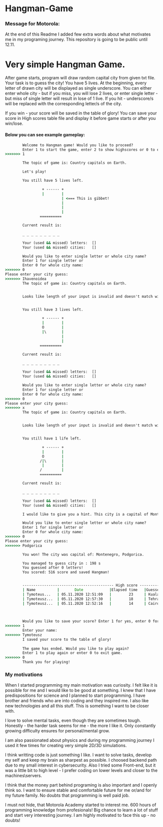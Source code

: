# Hangman-Game

### Message for Motorola:
At the end of this Readme I added few extra words about what motivates me in my programing journey. This repository is going to be public until 12.11.

# Very simple Hangman Game. 

After game starts, program will draw random capital city from given txt file. Your task is to guess the city! 
You have 5 lives. At the beginning, every letter of drawn city will be displayed as single underscore.
You can either enter whole city - but if you miss, you will lose 2 lives, or enter single letter - but miss of single letter will result in lose of 1 live. 
If you hit - underscore/s will be replaced with the corresponding letter/s of the city. 

If you win - your score will be saved in the table of glory! You can save your score in High scores table file and display it before game starts or after you win/lose.

#### Below you can see example gameplay:

```cmd
        Welcome to Hangman game! Would you like to proceed?
        Enter 1 to start the game, enter 2 to show highscores or 0 to exit application.
>>>>>>> 1

        The topic of game is: Country capitals on Earth.

        Let's play!

        You still have 5 lives left.

                 + ------ +
                 |        |
                          | <=== This is gibbet!
                          |
                          |
                          |
                ==========

        Current result is:

        _ _ _ _ _ _ _ _ _

        Your (used && missed) letters:  []
        Your (used && missed) cities:   []

        Would you like to enter single letter or whole city name?
        Enter 1 for single letter or
        Enter 0 for whole city name:
>>>>>>> 0
Please enter your city guess:
>>>>>>> Ihavenoidea
        The topic of game is: Country capitals on Earth.


        Looks like length of your input is invalid and doesn't match with hidden city. As a result you lost two lives!


        You still have 3 lives left.

                 + ------ +
                 |        |
                 O        |
                 |\       |
                          |
                          |
                ==========

        Current result is:

        _ _ _ _ _ _ _ _ _

        Your (used && missed) letters:  []
        Your (used && missed) cities:   []

        Would you like to enter single letter or whole city name?
        Enter 1 for single letter or
        Enter 0 for whole city name:
>>>>>>> 0
Please enter your city guess:
>>>>>>> x
        The topic of game is: Country capitals on Earth.


        Looks like length of your input is invalid and doesn't match with hidden city. As a result you lost two lives!


        You still have 1 life left.

                 + ------ +
                 |        |
                 O        |
                /|\       |
                 |        |
                /         |
                ==========

        Current result is:

        _ _ _ _ _ _ _ _ _

        Your (used && missed) letters:  []
        Your (used && missed) cities:   []

        I would like to give you a hint. This city is a capital of Montenegro

        Would you like to enter single letter or whole city name?
        Enter 1 for single letter or
        Enter 0 for whole city name:
>>>>>>> 0
Please enter your city guess:
>>>>>>> Podgorica

        You won! The city was capital of: Montenegro, Podgorica.

        You managed to guess city in : 198 s
        You guessed after 0 letters!
        You scored: 516 score and saved Hangman!


        ------------------------------------------ High score ---------------------------------------------------
        | Name          |       Date            |Elapsed time   |Guessed city                   |       Score   |
        | Tymoteus...   | 05.11.2020 12:51:09   |        23     | Kuala lumpur                  |       1154    |
        | Tymoteusz...  | 05.11.2020 12:57:30   |        18     | Tehran                        |       588     |
        | Tymoteusz...  | 05.11.2020 12:52:16   |        14     | Cairo                         |       500     |
        
        

        Would you like to save your score? Enter 1 for yes, enter 0 for no:
>>>>>>> 1
        Enter your name:
>>>>>>> Tymoteusz
        I saved your score to the table of glory!
        
        The game has ended. Would you like to play again?
        Enter 1 to play again or enter 0 to exit game.
>>>>>>> 0
        Thank you for playing!
```
### My motivations

When I started programming my main motivation was curiosity. 
I felt like it is possible for me and I would like to be good at something. 
I knew that I have predispositions for science and I planned to start programming. 
I have brother and friends who are into coding and they inspired me. I also like new technologies and all this stuff. 
This is something I want to be closer with.

I love to solve mental tasks, even though they are sometimes tough. 
Honestly - the harder task seems for me - the more I like it.
Only constantly growing difficulty ensures for personal/mental grow.

I am also passionated about physics and during my programming journey 
I used it few times for creating very simple 2D/3D simulations. 

I think writting code is just something I like. 
I want to solve tasks, develop my self and keep my brain as sharpest as possible.
I choosed backend path due to my small interest in cybersecurity. 
Also I tried some Front-end, but it was a little bit to high level - I prefer coding 
on lower levels and closer to the machines\servers.

I think that the money part behind programing is also important and I openly think so. 
I want to ensure stable and comfortable future for me or/and for my future family. 
No doubts that programming is well paid job.

I must not hide, that Motorola Academy started to interest me. 
600 hours of programming knowledge from profesionals! 
Big chance to learn a lot of stuff and start very interesting journey. 
I am highly motivated to face this up - no doubts!
